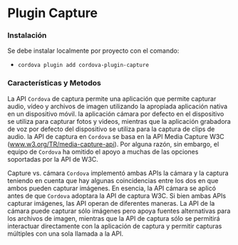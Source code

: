 # Plugin Capture

### Instalación
Se debe instalar localmente por proyecto con el comando:

- `cordova plugin add cordova-plugin-capture`

### Características y Metodos

La API `Cordova` de captura permite una aplicación que permite capturar audio, vídeo y archivos de imagen utilizando la apropiada aplicación nativa en un dispositivo móvil. 
la aplicación cámara por defecto en el dispositivo se utiliza para capturar fotos y videos, mientras que la aplicación grabadora de voz por defecto del dispositivo se utiliza para la captura de clips de audio.
la API de captura en `Cordova` se basa en la API Media Capture W3C (www.w3.org/TR/media-capture-api). Por alguna razón, sin embargo, el equipo de `Cordova` ha omitido el apoyo a muchas de las opciones soportadas por la API de W3C.

Capture vs. cámara
`Cordova` implementó ambas APIs la cámara y la captura teniendo en cuenta que hay algunas coincidencias entre los dos en que ambos pueden capturar imágenes. 
En esencia, la API cámara se aplicó antes de que `Cordova` adoptara la API de captura W3C. 
Si bien ambas APIs capturar imágenes, las API operan de diferentes maneras. La API de la cámara puede capturar sólo imágenes pero apoya fuentes alternativas para los archivos de imagen, mientras que la API de captura sólo se permitirá interactuar directamente con la aplicación de captura y permitir capturas múltiples con una sola llamada a la API.
